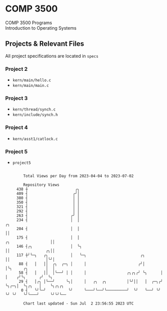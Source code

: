 # COMP 3500
COMP 3500 Programs  
Introduction to Operating Systems  
## Projects & Relevant Files
All project specifications are located in `specs`
### Project 2
- `kern/main/hello.c`
- `kern/main/main.c`
### Project 3
- `kern/thread/synch.c`
- `kern/include/synch.h`
### Project 4
- `kern/asst1/catlock.c`
### Project 5
- `project5`

```

        Total Views per Day from 2023-04-04 to 2023-07-02

        Repository Views
     438 ┼                     ╭╮
     409 ┤                    ╭╯│
     380 ┤                    │ │
     350 ┤                    │ │
     321 ┤                    │ │
     292 ┤                    │ │
     263 ┤                   ╭╯ │
     234 ┤                   │  │                                                        ╭╮
     204 ┤                   │  │                                                        ││
     175 ┤                   │  │                                    ╭╮                  ││
     146 ┤╭╮                 │  ╰╮                                   ││                ╭╮││
     117 ┼╯╰─╮   ╭╮          │   ╰─╮                        ╭╮       ││                │╰╯│
      88 ┤   │   ││  ╭╮  ╭─╮ │     │                       ╭╯│       │╰╮     ╭╮        │  │
      58 ┤   │   ││  │╰──╯ │ │     │                  ╭╮╭╮╭╯ ╰╮      │ │    ╭╯╰╮      ╭╯  ╰╮
      29 ┤   │╭╮ │╰──╯     ╰╮│     │   ╭╮  ╭╮         │╰╯││   │  ╭─╮╭╯ ╰╮╭─╮│  ╰╮╭╮   │    ╰╮╭╮╭╮
       0 ┤   ╰╯╰─╯          ╰╯     ╰───╯╰──╯╰─────────╯  ╰╯   ╰──╯ ╰╯   ╰╯ ╰╯   ╰╯╰───╯     ╰╯╰╯╰──

        Chart last updated - Sun Jul  2 23:56:55 2023 UTC
        
```
